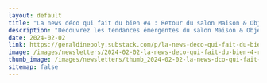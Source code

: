 ```yaml
---
layout: default
title: "La news déco qui fait du bien #4 : Retour du salon Maison & Objet, les pistes à retenir !"
description: "Découvrez les tendances émergentes du salon Maison & Objet à Paris avec moi. Du recyclage innovant, explosion de couleurs joyeuses et focus sur le bien-être dans l'aménagement intérieur. Explorez des créations durables comme des casques de vélo ou en coquilles d'huîtres et des cloisons issues de matériaux recyclés. Laissez-vous inspirer par des designs audacieux et colorés chez Tapichéri et &Klevering, reflétant une énergie positive. "
date: 2024-02-02
link: https://geraldinepoly.substack.com/p/la-news-deco-qui-fait-du-bien-4-retour
image: /images/newsletters/2024-02-02-la-news-deco-qui-fait-du-bien-4-retour-du-salon-maison-objet-les-pistes-retenir-.jpg
thumb_image: /images/newsletters/thumb_2024-02-02-la-news-dco-qui-fait-du-bien-4-retour-du-salon-maison-objet-les-pistes-retenir-.jpg
sitemap: false
---
```

